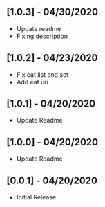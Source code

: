 ## [1.0.3] - 04/30/2020

* Update readme
* Fixing description

## [1.0.2] - 04/23/2020

* Fix eat list and set
* Add eat uri

## [1.0.1] - 04/20/2020

* Update Readme

## [1.0.0] - 04/20/2020

* Update Readme

## [0.0.1] - 04/20/2020

* Initial Release

